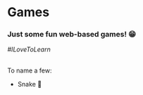 <h1>Games</h1>
<h3>Just some fun web-based games! &#128513;</h3>
<i>#ILoveToLearn</i>
<br></br>
<p>To name a few:</p>
<ul>
  <li>Snake &#128013;</li>
</ul>
